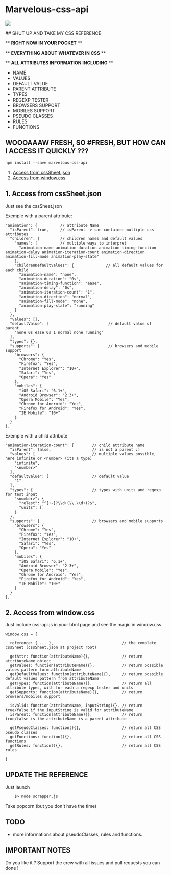 # Marvelous-css-api

<img src="http://i.giphy.com/Yv66XRlbWCuQw.gif">

## SHUT UP AND TAKE MY CSS REFERENCE

** **RIGHT NOW IN YOUR POCKET** ** 

** **EVERYTHING ABOUT WHATEVER IN CSS** **

** **ALL ATTRIBUTES INFORMATION INCLUDING** **

- NAME
- VALUES
- DEFAULT VALUE
- PARENT ATTRIBUTE
- TYPES
- REGEXP TESTER
- BROWSERS SUPPORT
- MOBILES SUPPORT
- PSEUDO CLASSES
- RULES
- FUNCTIONS

## WOOOAAAW FRESH, SO #FRESH, BUT HOW CAN I ACCESS IT QUICKLY ???

    npm install --save marvelous-css-api

1. [Access from cssSheet.json](#cssSheet)
2. [Access from window.css](#cssAPI)

## 1. Access from cssSheet.json

Just see the cssSheet.json

Exemple with a parent attribute:

    "animation": {          // attribute Name
      "isParent": true,     // isParent -> can container multiple css attributes
      "children": {         // children names and default values
        "names": [          // multiple ways to interpret
          "animation-name animation-duration animation-timing-function animation-delay animation-iteration-count animation-direction animation-fill-mode animation-play-state"
        ],
        "childrenDefaultValues": {              // all default values for each child
          "animation-name": "none",
          "animation-duration": "0s",
          "animation-timing-function": "ease",
          "animation-delay": "0s",
          "animation-iteration-count": "1",
          "animation-direction": "normal",
          "animation-fill-mode": "none",
          "animation-play-state": "running"
        }
      },
      "values": [],
      "defaultValue": [                          // default value of parent
        "none 0s ease 0s 1 normal none running"
      ],
      "types": {},
      "supports": {                              // browsers and mobile support
        "browsers": {
          "Chrome": "Yes",
          "Firefox": "Yes",
          "Internet Explorer": "10+",
          "Safari": "Yes",
          "Opera": "Yes"
        },
        "mobiles": {
          "iOS Safari": "6.1+",
          "Android Browser": "2.3+",
          "Opera Mobile": "Yes",
          "Chrome for Android": "Yes",
          "Firefox for Android": "Yes",
          "IE Mobile": "10+"
        }
      }
    },
    
Exemple with a child attribute

    "animation-iteration-count": {        // child attribute name
      "isParent": false,                  // is not a parent :)
      "values": [                         // multiple values possible, here infinite or <number> (its a type)
        "infinite",
        "<number>"
      ],
      "defaultValue": [                   // default value
        "1"
      ],
      "types": {                          // types with units and regexp for test input
        "<number>": {
          "reTest": "^[+-]?\\d+(\\.\\d+)?$",
          "units": []
        }
      },
      "supports": {                       // browsers and mobile supports
        "browsers": {
          "Chrome": "Yes",
          "Firefox": "Yes",
          "Internet Explorer": "10+",
          "Safari": "Yes",
          "Opera": "Yes"
        },
        "mobiles": {
          "iOS Safari": "6.1+",
          "Android Browser": "2.3+",
          "Opera Mobile": "Yes",
          "Chrome for Android": "Yes",
          "Firefox for Android": "Yes",
          "IE Mobile": "10+"
        }
      }
    },

## 2. Access from window.css

Just include css-api.js in your html page and see the magic in window.css

    window.css = {

      reference: { ... },                              // the complete cssSheet (cssSheet.json at project root)

      getAttr: function(attributeName){},              // return attributeName object
      getValues: function(attributeName){},            // return possible values pattern form attributeName
      getDefaultValues: function(attributeName){},     // return possible default values pattern from attributeName
      getTypes: function(attributeName){},             // return all attribute types, with for each a regexp tester and units
      getSupports: function(attributeName){},          // return browsers/mobiles support
      
      isValid: function(attributeName, inputString){}, // return true/false if the inputString is valid for attributeName
      isParent: function(attributeName){},             // return true/false is the attributeName is a parent attribute

      getPseudoClasses: function(){},                  // return all CSS pseudo classes
      getFunctions: function(){},                      // return all CSS functions
      getRules: function(){},                          // return all CSS rules
      
    }
    
## UPDATE THE REFERENCE

Just launch

        $> node scrapper.js
        
Take popcorn (but you don't have the time)

## TODO

- more informations about pseudoClasses, rules and functions.

## IMPORTANT NOTES

Do you like it ? Support the crew with all issues and pull requests you can done !
